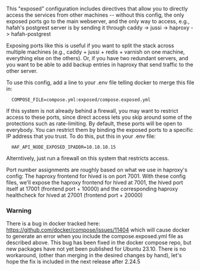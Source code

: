 This "exposed" configuration includes directives that allow you to directly access 
the services from other machines -- without this config, the only exposed ports
go to the main webserver, and the only way to access, e.g., hafah's postgrest
server is by sending it through caddy -> jussi -> haproxy -> hafah-postgrest

Exposing ports like this is useful if you want to split the stack across multiple 
machines (e.g., caddy + jussi + redis + varnish on one machine, everything else
on the others).  Or, if you have two redundant servers, and you want to be able
to add backup entries in haproxy that send traffic to the other server.

To use this config, add a line to your .env file telling docker to merge this 
file in:

```
  COMPOSE_FILE=compose.yml:exposed/compose.exposed.yml
```

If this system is not already behind a firewall, you may want to restrict access 
to these  ports, since direct access lets you skip around some of the protections 
such as rate-limiting.  By default, these ports will be open to everybody.
You can restrict them by binding the exposed ports to a specific IP address 
that you trust.  To do this, put this in your .env file:
```
  HAF_API_NODE_EXPOSED_IPADDR=10.10.10.15
```
Alterntively, just run a firewall on this system that restricts access.

Port number assignments are roughly based on what we use in haproxy's config:
The haproxy frontend for hived is on port 7001.  With these config files, we'll
expose the haproxy frontend for hived at 7001, the hived port itself at 17001 (frontend port + 10000)
and the corresponding haproxy healthcheck for hived at 27001 (frontend port + 20000)

### Warning
There is a bug in docker tracked here: https://github.com/docker/compose/issues/11404 
which will cause docker to generate an error when you include the compose.exposed.yml
file as described above.  This bug has been fixed in the docker compose repo, but 
new packages have not yet been published for Ubuntu 23.10.  There is no workaround,
(other than merging in the desired changes by hand), let's hope the fix is  included 
in the next release after 2.24.5
